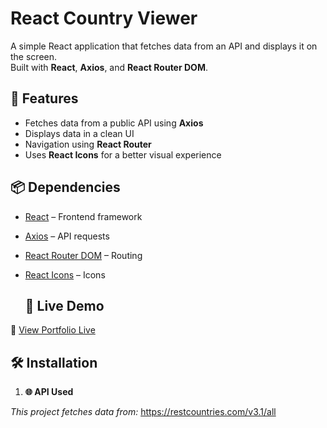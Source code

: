 # React Country Viewer

A simple React application that fetches data from an API and displays it on the screen.  
Built with **React**, **Axios**, and **React Router DOM**.

## 🚀 Features
- Fetches data from a public API using **Axios**
- Displays data in a clean UI
- Navigation using **React Router**
- Uses **React Icons** for a better visual experience

## 📦 Dependencies
- [React](https://reactjs.org/) – Frontend framework
- [Axios](https://axios-http.com/) – API requests
- [React Router DOM](https://reactrouter.com/) – Routing
- [React Icons](https://react-icons.github.io/react-icons/) – Icons

  ## 🚀 Live Demo
🔗 [View Portfolio Live](https://worldatlas-tour-and-travel.netlify.app)

## 🛠️ Installation

1. **🌐 API Used**

*This project fetches data from:*
https://restcountries.com/v3.1/all
